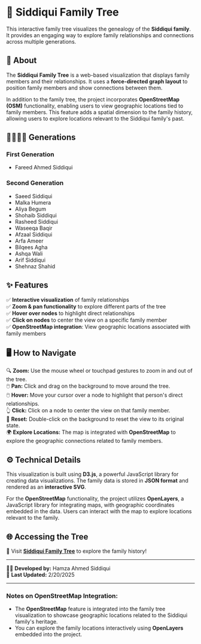 # 🌳 Siddiqui Family Tree  

This interactive family tree visualizes the genealogy of the **Siddiqui family**. It provides an engaging way to explore family relationships and connections across multiple generations.  

## 📜 About  
The **Siddiqui Family Tree** is a web-based visualization that displays family members and their relationships. It uses a **force-directed graph layout** to position family members and show connections between them.  

In addition to the family tree, the project incorporates **OpenStreetMap (OSM)** functionality, enabling users to view geographic locations tied to family members. This feature adds a spatial dimension to the family history, allowing users to explore locations relevant to the Siddiqui family's past.

## 👨‍👩‍👧‍👦 Generations

### First Generation  
- Fareed Ahmed Siddiqui

### Second Generation  
- Saeed Siddiqui
- Malka Humera
- Aliya Begum
- Shohaib Siddiqui
- Rasheed Siddiqui
- Waseeqa Baqir
- Afzaal Siddiqui
- Arfa Ameer
- Bilqees Agha
- Ashqa Wali
- Arif Siddiqui
- Shehnaz Shahid

## ✨ Features  
✅ **Interactive visualization** of family relationships  
✅ **Zoom & pan functionality** to explore different parts of the tree  
✅ **Hover over nodes** to highlight direct relationships  
✅ **Click on nodes** to center the view on a specific family member  
✅ **OpenStreetMap integration**: View geographic locations associated with family members

## 🖥️ How to Navigate  
🔍 **Zoom:** Use the mouse wheel or touchpad gestures to zoom in and out of the tree.  
🖱️ **Pan:** Click and drag on the background to move around the tree.  
🖱️ **Hover:** Move your cursor over a node to highlight that person's direct relationships.  
👆 **Click:** Click on a node to center the view on that family member.  
🔄 **Reset:** Double-click on the background to reset the view to its original state.  
🌍 **Explore Locations:** The map is integrated with **OpenStreetMap** to explore the geographic connections related to family members.

## ⚙️ Technical Details  
This visualization is built using **D3.js**, a powerful JavaScript library for creating data visualizations. The family data is stored in **JSON format** and rendered as an **interactive SVG**.  

For the **OpenStreetMap** functionality, the project utilizes **OpenLayers**, a JavaScript library for integrating maps, with geographic coordinates embedded in the data. Users can interact with the map to explore locations relevant to the family.

## 🌐 Accessing the Tree  
🔗 Visit **[Siddiqui Family Tree](https://hamzasid020.github.io/siddiqui-family/)** to explore the family history!  

---

👨‍💻 **Developed by:** Hamza Ahmed Siddiqui  
📅 **Last Updated:** 2/20/2025

---

### Notes on OpenStreetMap Integration:
- The **OpenStreetMap** feature is integrated into the family tree visualization to showcase geographic locations related to the Siddiqui family's heritage.
- You can explore the family locations interactively using **OpenLayers** embedded into the project.
